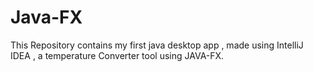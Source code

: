 # Java-FX
This Repository contains my first java desktop app , made using IntelliJ IDEA , a temperature Converter tool using JAVA-FX.
